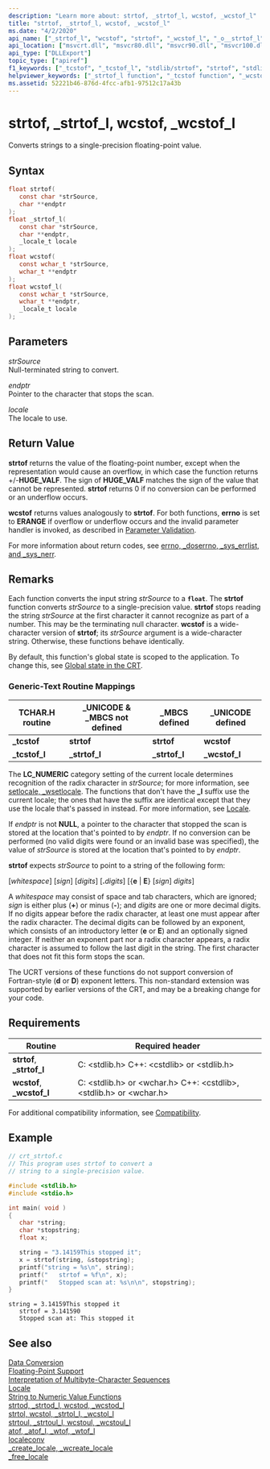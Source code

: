 ```yaml
---
description: "Learn more about: strtof, _strtof_l, wcstof, _wcstof_l"
title: "strtof, _strtof_l, wcstof, _wcstof_l"
ms.date: "4/2/2020"
api_name: ["_strtof_l", "wcstof", "strtof", "_wcstof_l", "_o__strtof_l", "_o__wcstof_l", "_o_strtof", "_o_wcstof"]
api_location: ["msvcrt.dll", "msvcr80.dll", "msvcr90.dll", "msvcr100.dll", "msvcr100_clr0400.dll", "msvcr110.dll", "msvcr110_clr0400.dll", "msvcr120.dll", "msvcr120_clr0400.dll", "ucrtbase.dll", "api-ms-win-crt-convert-l1-1-0.dll", "api-ms-win-crt-private-l1-1-0.dll"]
api_type: ["DLLExport"]
topic_type: ["apiref"]
f1_keywords: ["_tcstof", "_tcstof_l", "stdlib/strtof", "strtof", "stdlib/_strtof_l", "_strtof_l", "corecrt_wstdlib/wcstof", "wcstof", "corecrt_wstdlib/_wcstof_l", "_wcstof_l"]
helpviewer_keywords: ["_strtof_l function", "_tcstof function", "_wcstof_l function", "wcstof function", "_tcstof_l function", "strtof function"]
ms.assetid: 52221b46-876d-4fcc-afb1-97512c17a43b
---
```

# strtof, _strtof_l, wcstof, _wcstof_l

Converts strings to a single-precision floating-point value.

## Syntax

```C
float strtof(
   const char *strSource,
   char **endptr
);
float _strtof_l(
   const char *strSource,
   char **endptr,
   _locale_t locale
);
float wcstof(
   const wchar_t *strSource,
   wchar_t **endptr
);
float wcstof_l(
   const wchar_t *strSource,
   wchar_t **endptr,
   _locale_t locale
);
```

## Parameters

*strSource*<br/>
Null-terminated string to convert.

*endptr*<br/>
Pointer to the character that stops the scan.

*locale*<br/>
The locale to use.

## Return Value

**strtof** returns the value of the floating-point number, except when the representation would cause an overflow, in which case the function returns +/-**HUGE_VALF**. The sign of **HUGE_VALF** matches the sign of the value that cannot be represented. **strtof** returns 0 if no conversion can be performed or an underflow occurs.

**wcstof** returns values analogously to **strtof**. For both functions, **errno** is set to **ERANGE** if overflow or underflow occurs and the invalid parameter handler is invoked, as described in [Parameter Validation](../../c-runtime-library/parameter-validation.md).

For more information about return codes, see [errno, _doserrno, _sys_errlist, and _sys_nerr](../../c-runtime-library/errno-doserrno-sys-errlist-and-sys-nerr.md).

## Remarks

Each function converts the input string *strSource* to a **`float`**. The **strtof** function converts *strSource* to a single-precision value. **strtof** stops reading the string *strSource* at the first character it cannot recognize as part of a number. This may be the terminating null character. **wcstof** is a wide-character version of **strtof**; its *strSource* argument is a wide-character string. Otherwise, these functions behave identically.

By default, this function's global state is scoped to the application. To change this, see [Global state in the CRT](../global-state.md).

### Generic-Text Routine Mappings

|TCHAR.H routine|_UNICODE & _MBCS not defined|_MBCS defined|_UNICODE defined|
|---------------------|------------------------------------|--------------------|-----------------------|
|**_tcstof**|**strtof**|**strtof**|**wcstof**|
|**_tcstof_l**|**_strtof_l**|**_strtof_l**|**_wcstof_l**|

The **LC_NUMERIC** category setting of the current locale determines recognition of the radix character in *strSource*; for more information, see [setlocale, _wsetlocale](setlocale-wsetlocale.md). The functions that don't have the **_l** suffix use the current locale; the ones that have the suffix are identical except that they use the locale that's passed in instead. For more information, see [Locale](../../c-runtime-library/locale.md).

If *endptr* is not **NULL**, a pointer to the character that stopped the scan is stored at the location that's pointed to by *endptr*. If no conversion can be performed (no valid digits were found or an invalid base was specified), the value of *strSource* is stored at the location that's pointed to by *endptr*.

**strtof** expects *strSource* to point to a string of the following form:

[*whitespace*] [*sign*] [*digits*] [__.__*digits*] [{**e** &#124; **E**} [*sign*] *digits*]

A *whitespace* may consist of space and tab characters, which are ignored; *sign* is either plus (**+**) or minus (**-**); and *digits* are one or more decimal digits. If no digits appear before the radix character, at least one must appear after the radix character. The decimal digits can be followed by an exponent, which consists of an introductory letter (**e** or **E**) and an optionally signed integer. If neither an exponent part nor a radix character appears, a radix character is assumed to follow the last digit in the string. The first character that does not fit this form stops the scan.

The UCRT versions of these functions do not support conversion of Fortran-style (**d** or **D**) exponent letters. This non-standard extension was supported by earlier versions of the CRT, and may be a breaking change for your code.

## Requirements

|Routine|Required header|
|-------------|---------------------|
|**strtof**, **_strtof_l**|C: \<stdlib.h> C++: &lt;cstdlib> or \<stdlib.h>|
|**wcstof**, **_wcstof_l**|C: \<stdlib.h> or \<wchar.h> C++: &lt;cstdlib>, \<stdlib.h> or \<wchar.h>|

For additional compatibility information, see [Compatibility](../../c-runtime-library/compatibility.md).

## Example

```C
// crt_strtof.c
// This program uses strtof to convert a
// string to a single-precision value.

#include <stdlib.h>
#include <stdio.h>

int main( void )
{
   char *string;
   char *stopstring;
   float x;

   string = "3.14159This stopped it";
   x = strtof(string, &stopstring);
   printf("string = %s\n", string);
   printf("   strtof = %f\n", x);
   printf("   Stopped scan at: %s\n\n", stopstring);
}
```

```Output
string = 3.14159This stopped it
   strtof = 3.141590
   Stopped scan at: This stopped it
```

## See also

[Data Conversion](../../c-runtime-library/data-conversion.md)<br/>
[Floating-Point Support](../../c-runtime-library/floating-point-support.md)<br/>
[Interpretation of Multibyte-Character Sequences](../../c-runtime-library/interpretation-of-multibyte-character-sequences.md)<br/>
[Locale](../../c-runtime-library/locale.md)<br/>
[String to Numeric Value Functions](../../c-runtime-library/string-to-numeric-value-functions.md)<br/>
[strtod, _strtod_l, wcstod, _wcstod_l](strtod-strtod-l-wcstod-wcstod-l.md)<br/>
[strtol, wcstol, _strtol_l, _wcstol_l](strtol-wcstol-strtol-l-wcstol-l.md)<br/>
[strtoul, _strtoul_l, wcstoul, _wcstoul_l](strtoul-strtoul-l-wcstoul-wcstoul-l.md)<br/>
[atof, _atof_l, _wtof, _wtof_l](atof-atof-l-wtof-wtof-l.md)<br/>
[localeconv](localeconv.md)<br/>
[_create_locale, _wcreate_locale](create-locale-wcreate-locale.md)<br/>
[_free_locale](free-locale.md)<br/>

